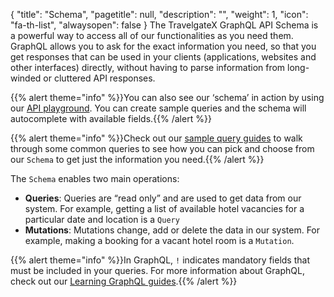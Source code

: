 {
"title": "Schema",
"pagetitle": null,
"description": "",
"weight": 1,
"icon": "fa-th-list",
"alwaysopen": false
}
The TravelgateX GraphQL API Schema is a powerful way to access all of our functionalities as you need them. GraphQL allows you to ask for the exact information you need, so that you get responses that can be used in your clients (applications, websites and other interfaces) directly, without having to parse information from long-winded or cluttered API responses.

{{% alert theme="info" %}}You can also see our ‘schema’ in action by using our <a href="https://docs.travelgatex.com/getting-started/playground/">API playground</a>. You can create sample queries and the schema will autocomplete with available fields.{{% /alert %}}

{{% alert theme="info" %}}Check out our <a href="https://docs.travelgatex.com/hotelx/quickstart/">sample query guides</a> to walk through some common queries to see how you can pick and choose from our `Schema` to get just the information you need.{{% /alert %}}

The `Schema` enables two main operations:

- **Queries**: Queries are “read only” and are used to get data from our system. For example, getting a list of available hotel vacancies for a particular date and location is a `Query`
- **Mutations**: Mutations change, add or delete the data in our system. For example, making a booking for a vacant hotel room is a `Mutation`.

{{% alert theme="info" %}}In GraphQL, `!` indicates mandatory fields that must be included in your queries. For more information about GraphQL, check out our <a href="https://docs.travelgatex.com/learning-graphql/">Learning GraphQL guides</a>.{{% /alert %}}
